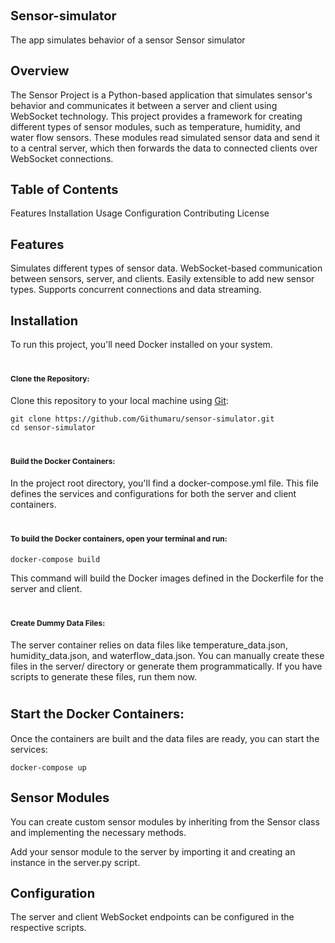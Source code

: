 ## <span style="font-size:20px;">Sensor-simulator</span>
The app simulates behavior of a sensor
Sensor simulator

## <span style="font-size:20px;">Overview</span>
The Sensor Project is a Python-based application that simulates sensor's behavior and communicates it between a server and client using WebSocket technology. 
This project provides a framework for creating different types of sensor modules, such as temperature, humidity, and water flow sensors. These modules read simulated sensor data and send it to a central 
server, which then forwards the data to connected clients over WebSocket connections.

## <span style="font-size:20px;">Table of Contents</span>
Features
Installation
Usage
Configuration
Contributing
License

## <span style="font-size:20px;">Features</span>
Simulates different types of sensor data.
WebSocket-based communication between sensors, server, and clients.
Easily extensible to add new sensor types.
Supports concurrent connections and data streaming.

## <span style="font-size:20px;">Installation</span>

To run this project, you'll need Docker installed on your system.

# <span style="font-size:12px;">Clone the Repository:</span>

Clone this repository to your local machine using [Git](https://git-scm.com/):

```
git clone https://github.com/Githumaru/sensor-simulator.git
cd sensor-simulator
```

# <span style="font-size:12px;">Build the Docker Containers:</span>

In the project root directory, you'll find a docker-compose.yml file. This file defines the services and configurations for both the server and client containers.

# <span style="font-size:12px;">To build the Docker containers, open your terminal and run:</span>

```
docker-compose build
```

This command will build the Docker images defined in the Dockerfile for the server and client.

# <span style="font-size:12px;">Create Dummy Data Files:</span>

The server container relies on data files like temperature_data.json, humidity_data.json, and waterflow_data.json. You can manually create these files in the server/ directory or generate them programmatically. If you have scripts to generate these files, run them now.

# <span style="font-size:20px;">Start the Docker Containers:</span>

Once the containers are built and the data files are ready, you can start the services:

```
docker-compose up
```

## <span style="font-size:20px;">Sensor Modules</span>
You can create custom sensor modules by inheriting from the Sensor class and implementing the necessary methods.

Add your sensor module to the server by importing it and creating an instance in the server.py script.

## <span style="font-size:20px;">Configuration</span>
The server and client WebSocket endpoints can be configured in the respective scripts.
